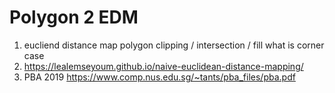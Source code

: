 # Polygon 2 EDM
1. eucliend distance map polygon clipping / intersection / fill  what is corner case 
2. https://lealemseyoum.github.io/naive-euclidean-distance-mapping/
3. PBA 2019 https://www.comp.nus.edu.sg/~tants/pba_files/pba.pdf